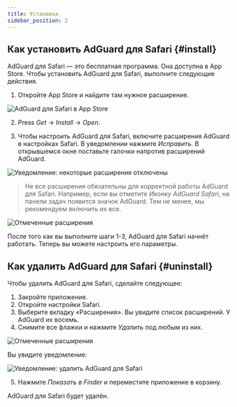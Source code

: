 ```yaml
---
title: Установка
sidebar_position: 2
---
```


## Как установить AdGuard для Safari {#install}

AdGuard для Safari — это бесплатная программа. Она доступна в App Store. Чтобы установить AdGuard для Safari, выполните следующие действия.

1. Откройте App Store и найдите там нужное расширение.

![AdGuard для Safari в App Store](https://cdn.adtidy.org/content/Kb/ad_blocker/safari/adguard-for-safari-app-store.png)

2. Press *Get* → *Install* → *Open*.

3. Чтобы настроить AdGuard для Safari, включите расширения AdGuard в настройках Safari. В уведомлении нажмите *Исправить*. В открывшемся окне поставьте галочки напротив расширений AdGuard.

![Уведомление: некоторые расширения отключены](https://cdn.adtidy.org/content/Kb/ad_blocker/safari/adguard-for-safari-notification.png)

> Не все расширения обязательны для корректной работы AdGuard для Safari. Например, если вы отметите *Иконку AdGuard Safari*, на панели задач появится значок AdGuard. Тем не менее, мы рекомендуем включить их все.

![Отмеченные расширения](https://cdn.adtidy.org/content/Kb/ad_blocker/safari/adguard-for-safari-extensions-checked.png)

После того как вы выполните шаги 1-3, AdGuard для Safari начнёт работать. Теперь вы можете настроить его параметры.


## Как удалить AdGuard для Safari {#uninstall}
Чтобы удалить AdGuard для Safari, сделайте следующее:

1. Закройте приложение.
2. Откройте настройки Safari.
3. Выберите вкладку «Расширения». Вы увидите список расширений. У AdGuard их восемь.
4. Снимите все флажки и нажмите *Удалить* под любым из них.

![Отмеченные расширения](https://cdn.adtidy.org/public/Adguard/kb/installation/Safari/extensionschecked.png)

Вы увидите уведомление:

![Уведомление: удалить AdGuard для Safari](https://cdn.adtidy.org/public/Adguard/kb/installation/Safari/showinfinder.png)

5. Нажмите *Показать в Finder* и переместите приложение в корзину.

AdGuard для Safari будет удалён.
